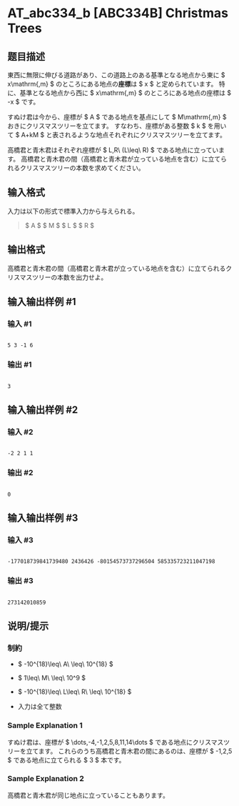 # AT_abc334_b [ABC334B] Christmas Trees

## 题目描述

[problemUrl]: https://atcoder.jp/contests/abc334/tasks/abc334_b

東西に無限に伸びる道路があり、この道路上のある基準となる地点から東に $ x\mathrm{\,m} $ のところにある地点の**座標**は $ x $ と定められています。 特に、基準となる地点から西に $ x\mathrm{\,m} $ のところにある地点の座標は $ -x $ です。

すぬけ君は今から、座標が $ A $ である地点を基点にして $ M\mathrm{\,m} $ おきにクリスマスツリーを立てます。 すなわち、座標がある整数 $ k $ を用いて $ A+kM $ と表されるような地点それぞれにクリスマスツリーを立てます。

高橋君と青木君はそれぞれ座標が $ L,R\ (L\leq\ R) $ である地点に立っています。 高橋君と青木君の間（高橋君と青木君が立っている地点を含む）に立てられるクリスマスツリーの本数を求めてください。

## 输入格式

入力は以下の形式で標準入力から与えられる。

> $ A $ $ M $ $ L $ $ R $

## 输出格式

高橋君と青木君の間（高橋君と青木君が立っている地点を含む）に立てられるクリスマスツリーの本数を出力せよ。

## 输入输出样例 #1

### 输入 #1

```
5 3 -1 6
```

### 输出 #1

```
3
```

## 输入输出样例 #2

### 输入 #2

```
-2 2 1 1
```

### 输出 #2

```
0
```

## 输入输出样例 #3

### 输入 #3

```
-177018739841739480 2436426 -80154573737296504 585335723211047198
```

### 输出 #3

```
273142010859
```

## 说明/提示

### 制約

- $ -10^{18}\leq\ A\ \leq\ 10^{18} $
- $ 1\leq\ M\ \leq\ 10^9 $
- $ -10^{18}\leq\ L\leq\ R\ \leq\ 10^{18} $
- 入力は全て整数

### Sample Explanation 1

すぬけ君は、座標が $ \dots,-4,-1,2,5,8,11,14\dots $ である地点にクリスマスツリーを立てます。 これらのうち高橋君と青木君の間にあるのは、座標が $ -1,2,5 $ である地点に立てられる $ 3 $ 本です。

### Sample Explanation 2

高橋君と青木君が同じ地点に立っていることもあります。